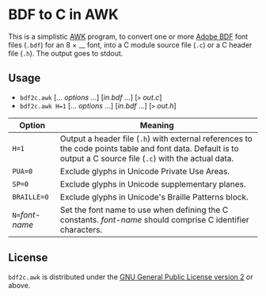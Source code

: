 # BDF to C in AWK

This is a simplistic [AWK](http://awklang.org/) program, to convert one or more [Adobe BDF](https://www.adobe.com/content/dam/Adobe/en/devnet/font/pdfs/5005.BDF_Spec.pdf) font files (`.bdf`) for an 8 × \_\_ font, into a C module source file (`.c`) or a C header file (`.h`).  The output goes to stdout.

## Usage

  * `bdf2c.awk` [... _options_ ...] [_in.bdf_ ...] [`>` _out.c_]
  * `bdf2c.awk H=1` [... _options_ ...] [_in.bdf_ ...] [`>` _out.h_]

| Option          | Meaning 
| --------------- | -------
| `H=1`           | Output a header file (`.h`) with external references to the code points table and font data.  Default is to output a C source file (`.c`) with the actual data.
| `PUA=0`         | Exclude glyphs in Unicode Private Use Areas.
| `SP=0`          | Exclude glyphs in Unicode supplementary planes.
| `BRAILLE=0`     | Exclude glyphs in Unicode's Braille Patterns block.
| `N=`_font-name_ | Set the font name to use when defining the C constants.  _font-name_ should comprise C identifier characters.

## License

`bdf2c.awk` is distributed under the [GNU General Public License version 2](LICENSE) or above.
